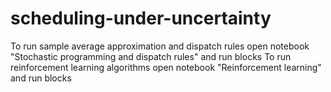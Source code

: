 # scheduling-under-uncertainty
To run sample average approximation and dispatch rules open notebook "Stochastic programming and dispatch rules" and run blocks
To run reinforcement learning algorithms open notebook "Reinforcement learning" and run blocks
